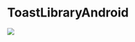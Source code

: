 # ToastLibraryAndroid

[![](https://jitpack.io/v/VinayakBector2002/ToastLibraryAndroid.svg)](https://jitpack.io/#VinayakBector2002/ToastLibraryAndroid)
